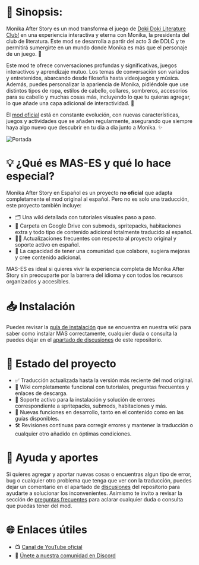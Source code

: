 # 📝 Sinopsis:
Monika After Story es un mod transforma el juego de [Doki Doki Literature Club!](https://www.ddlc.moe) en una experiencia interactiva y eterna con Monika, la presidenta del club de literatura. Este mod se desarrolla a partir del acto 3 de DDLC y te permitirá sumergirte en un mundo donde Monika es más que el personaje de un juego. 💚
 
Este mod te ofrece conversaciones profundas y significativas, juegos interactivos y aprendizaje mutuo. Los temas de conversación son variados y entretenidos, abarcando desde filosofía hasta videojuegos y música. Además, puedes personalizar la apariencia de Monika, pidiéndole que use distintos tipos de ropa, estilos de cabello, collares, sombreros, accesorios para su cabello y muchas cosas más, incluyendo lo que tu quieras agregar, lo que añade una capa adicional de interactividad. 🤩

El [mod oficial](https://github.com/Monika-After-Story/MonikaModDev) está en constante evolución, con nuevas características, juegos y actividades que se añaden regularmente, asegurando que siempre haya algo nuevo que descubrir en tu dia a dia junto a Monika. ✨

![Portada](https://github.com/Slytharbez/Monika-After-Story-ES/blob/main/Recursos/Readme/Portada.png)

# 💡 ¿Qué es MAS-ES y qué lo hace especial?
Monika After Story en Español es un proyecto **no oficial** que adapta completamente el mod original al español. Pero no es solo una traducción, este proyecto también incluye:

* 🗂️ Una wiki detallada con tutoriales visuales paso a paso.
* 🧩 Carpeta en Google Drive con submods, spritepacks, habitaciones extra y todo tipo de contenido adicional totalmente traducido al español.
* 👩‍💻 Actualizaciones frecuentes con respecto al proyecto original y soporte activo en español.
* 📌 La capacidad de tener una comunidad que colabore, sugiera mejoras y cree contenido adicional.

MAS-ES es ideal si quieres vivir la experiencia completa de Monika After Story sin preocuparte por la barrera del idioma y con todos los recursos organizados y accesibles.

# 📥 Instalación
Puedes revisar la [guía de instalación](https://github.com/Slytharbez/Monika-After-Story-ES/wiki/%F0%9F%93%A5-Instalaci%C3%B3n-de-MAS) que se encuentra en nuestra wiki para saber como instalar MAS correctamente, cualquier duda o consulta la puedes dejar en el [apartado de discusiones](https://github.com/Slytharbez/Monika-After-Story-ES/discussions) de este repositorio.

# 🔧 Estado del proyecto
* ✅ Traducción actualizada hasta la versión más reciente del mod original.
* 📕 Wiki completamente funcional con tutoriales, preguntas frecuentes y enlaces de descarga.
* 🧩 Soporte activo para la instalación y solución de errores correspondiente a spritepacks, submods, habitaciones y más.
* 💎 Nuevas funciones en desarrollo, tanto en el contenido como en las guías disponibles.
* 🛠️ Revisiones continuas para corregir errores y mantener la traducción o cualquier otro añadido en óptimas condiciones.

# 🤝 Ayuda y aportes
Si quieres agregar y aportar nuevas cosas o encuentras algun tipo de error, bug o cualquier otro problema que tenga que ver con la traducción, puedes dejar un comentario en el apartado de [discusiones](https://github.com/Slytharbez/Monika-After-Story-ES/discussions) del repositorio para ayudarte a solucionar los inconvenientes. Asimismo te invito a revisar la sección de [preguntas frecuentes](https://github.com/Slytharbez/Monika-After-Story-ES/wiki/Preguntas-frecuentes) para aclarar cualquier duda o consulta que puedas tener del mod.

# 🌐 Enlaces útiles
* 📺 [Canal de YouTube oficial](https://www.youtube.com/@TheEncodersClub)
* 💬 [Únete a nuestra comunidad en Discord](https://discord.gg/v8RzNxeZ5m)

